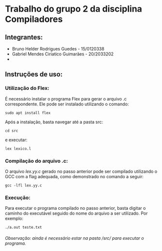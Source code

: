 # Trabalho do grupo 2 da disciplina Compiladores

## Integrantes:

- Bruno Helder Rodrigues Guedes - 15/0120338
- Gabriel Mendes Ciriatico Guimarães - 20/2033202
-

## Instruções de uso:

### Utilização do Flex:

É necessário instalar o programa Flex para gerar o arquivo .c correspondente. Ele pode ser instalado utilizando o comando:

```
sudo apt install flex
```

Após a instalação, basta navegar até a pasta src:

```
cd src
```

e executar:

```
lex lexico.l
```

### Compilação do arquivo .c:

O arquivo *lex.yy.c* gerado no passo anterior pode ser compilado utilizando o GCC com a flag adequada, como demonstrado no comando a seguir:

```
gcc -lfl lex.yy.c
```

### Execução:

Para executar o programa compilado no passo anterior, basta digitar o caminho do executável seguido do nome do arquivo a ser utilizado. Por exemplo:

```
./a.out teste.txt
```

###### Observação: ainda é necessário estar na pasta /src/ para executar o programa.